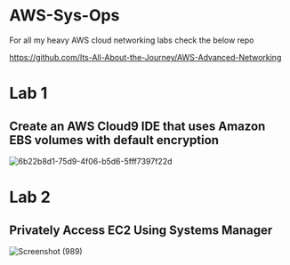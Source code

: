 # AWS-Sys-Ops

For all my heavy AWS cloud networking labs check the below repo

https://github.com/Its-All-About-the-Journey/AWS-Advanced-Networking

# Lab 1
## Create an AWS Cloud9 IDE that uses Amazon EBS volumes with default encryption
![6b22b8d1-75d9-4f06-b5d6-5fff7397f22d](https://github.com/network-charles/AWS-Sys-Ops/assets/30233365/a1b39397-ec17-4025-a339-97700a1cb671)

# Lab 2
## Privately Access EC2 Using Systems Manager 
![Screenshot (989)](https://github.com/network-charles/AWS-Sys-Ops/assets/30233365/a1365929-d101-4706-98b0-cddaccc63fb4)
